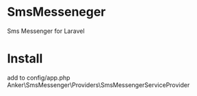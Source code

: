 # SmsMesseneger
Sms Messenger for Laravel

# Install
add to config/app.php
Anker\SmsMessenger\Providers\SmsMessengerServiceProvider
